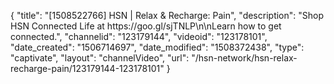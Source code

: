{
    "title": "[1508522766] HSN | Relax & Recharge: Pain",
    "description": "Shop HSN Connected Life at https:\/\/goo.gl\/sjTNLP\n\nLearn how to get connected.",
    "channelid": "123179144",
    "videoid": "123178101",
    "date_created": "1506714697",
    "date_modified": "1508372438",
    "type": "captivate",
    "layout": "channelVideo",
    "url": "\/hsn-network\/hsn-relax-recharge-pain\/123179144-123178101"
}